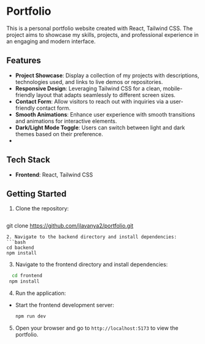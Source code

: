 # Portfolio
This is a personal portfolio website created with React, Tailwind CSS. The project aims to showcase my skills, projects, and professional experience in an engaging and modern interface.

## Features 
- **Project Showcase**: Display a collection of my projects with descriptions, technologies used, and links to live demos or repositories.
- **Responsive Design**: Leveraging Tailwind CSS for a clean, mobile-friendly layout that adapts seamlessly to different screen sizes.
- **Contact Form**: Allow visitors to reach out with inquiries via a user-friendly contact form.
- **Smooth Animations**: Enhance user experience with smooth transitions and animations for interactive elements.
- **Dark/Light Mode Toggle**: Users can switch between light and dark themes based on their preference.
-

## Tech Stack
- **Frontend**: React, Tailwind CSS

## Getting Started 
1. Clone the repository:
    ```bash
 git clone https://github.com/jlavanya2/portfolio.git
``` 
2. Navigate to the backend directory and install dependencies:
```bash
cd backend
npm install
```
3. Navigate to the frontend directory and install dependencies:
 ```bash
   cd frontend
  npm install
```
4. Run the application:
- Start the frontend development server:
  ```bash
  npm run dev
  ```

5. Open your browser and go to `http://localhost:5173` to view the portfolio.
